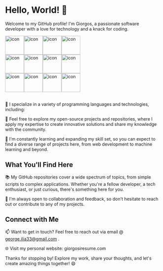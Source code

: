 
# Hello, World! 👋

Welcome to my GitHub profile! I'm Giorgos, a passionate software developer with a love for technology and a knack for coding.

<div style="display: flex; align-items: flex-start;">
  <img src="https://techstack-generator.vercel.app/python-icon.svg" alt="icon" width="61" height="61" />
  <img src="https://techstack-generator.vercel.app/aws-icon.svg" alt="icon" width="61" height="61" />
  <img src="https://techstack-generator.vercel.app/kubernetes-icon.svg" alt="icon" width="61" height="61" />
  <img src="https://techstack-generator.vercel.app/docker-icon.svg" alt="icon" width="61" height="61" />
</div>

<div style="display: flex; align-items: flex-start;">
    <img src="https://techstack-generator.vercel.app/raspberrypi-icon.svg" alt="icon" width="61" height="61" />
    <img src="https://techstack-generator.vercel.app/mysql-icon.svg" alt="icon" width="61" height="61" />
    <img src="https://techstack-generator.vercel.app/java-icon.svg" alt="icon" width="61" height="61" />
    <img src="https://techstack-generator.vercel.app/js-icon.svg" alt="icon" width="61" height="61" />
</div>
  
<div style="display: flex; align-items: flex-start;">
    <img src="https://encrypted-tbn0.gstatic.com/images?q=tbn:ANd9GcQr1GnlJsnINTMyTZgxmia1oqclQWphdpXcT90jc_ZjAg&s" alt="icon" width="61" height="61" />
    <img src="https://camo.githubusercontent.com/d5018e8d6194afbc0a7874bf55df5e7b0111f8abe4e622ae2200b124e33d6fe2/68747470733a2f2f736b696c6c69636f6e732e6465762f69636f6e733f693d68746d6c" alt="icon" width="61" height="61" />
    <img src="https://upload.wikimedia.org/wikipedia/commons/thumb/f/f1/Icons8_flat_linux.svg/1200px-Icons8_flat_linux.svg.png" alt="icon" width="61" height="61" />
    <img src="https://uxwing.com/wp-content/themes/uxwing/download/brands-and-social-media/jenkins-icon.png" alt="icon" width="61" height="61" />
</div>

<br>
    
🚀 I specialize in a variety of programming languages and technologies, including:


🌟 Feel free to explore my open-source projects and repositories, where I apply my expertise to create innovative solutions and share my knowledge with the community.

📖 I'm constantly learning and expanding my skill set, so you can expect to find a diverse range of projects here, from web development to machine learning and beyond.

## What You'll Find Here

📚 My GitHub repositories cover a wide spectrum of topics, from simple scripts to complex applications. Whether you're a fellow developer, a tech enthusiast, or just curious, there's something here for you.

👀 I'm always open to collaboration and feedback, so don't hesitate to reach out or contribute to any of my projects.

## Connect with Me

📫 Want to get in touch? Feel free to reach out via email @ george.ilia33@gmail.com .

🌐 Visit my personal website: giorgosiresume.com

Thanks for stopping by! Explore my work, share your thoughts, and let's create amazing things together! 😄
